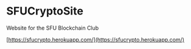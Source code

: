 # SFUCryptoSite

Website for the SFU Blockchain Club

[https://sfucrypto.herokuapp.com/](https://sfucrypto.herokuapp.com/)